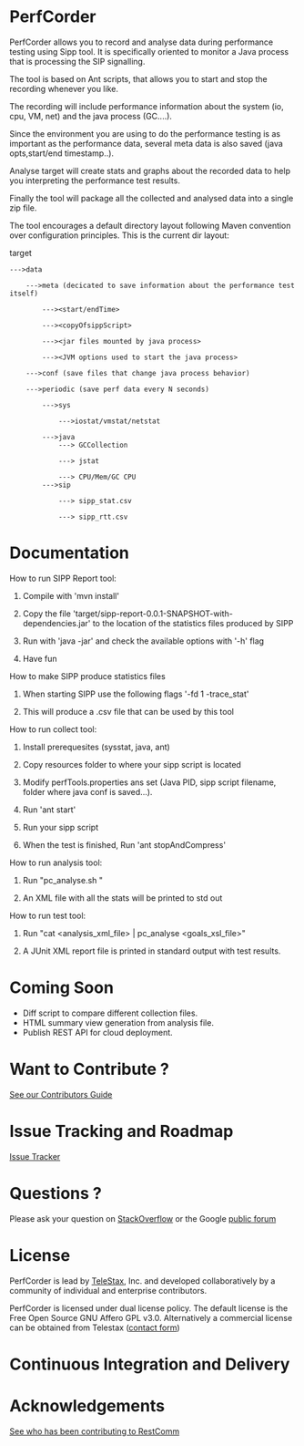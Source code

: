 PerfCorder
============

PerfCorder allows you to record and analyse data during performance testing using Sipp tool.
It is specifically oriented to monitor a Java process that is processing the SIP signalling.

The tool is based on Ant scripts, that allows you to start and stop the recording whenever you like.

The recording will include performance information about the system (io, cpu, VM, net) and the java process (GC....).

Since the environment you are using to do the performance testing is as important as the performance data, several meta data is also saved (java opts,start/end timestamp..).

Analyse target will create stats and graphs about the recorded data to help you interpreting the performance test results.

Finally the tool will package all the collected and analysed data into a single zip file.

The tool encourages a default directory layout following Maven convention over configuration principles. 
This is the current dir layout:

target

    --->data

        --->meta (decicated to save information about the performance test itself)

            ---><start/endTime>

            ---><copyOfsippScript>

            ---><jar files mounted by java process>

            ---><JVM options used to start the java process>

        --->conf (save files that change java process behavior)

        --->periodic (save perf data every N seconds)

            --->sys
                
                --->iostat/vmstat/netstat

            --->java
                ---> GCCollection

                ---> jstat

                ---> CPU/Mem/GC CPU
            --->sip

                ---> sipp_stat.csv

                ---> sipp_rtt.csv


Documentation
========
How to run SIPP Report tool:

1. Compile with 'mvn install'

2. Copy the file 'target/sipp-report-0.0.1-SNAPSHOT-with-dependencies.jar' to the location of the statistics files produced by SIPP

3. Run with 'java -jar' and check the available options with '-h' flag

4. Have fun

How to make SIPP produce statistics files

1. When starting SIPP use the following flags '-fd 1 -trace_stat'

2. This will produce a .csv file that can be used by this tool

How to run collect tool:

1. Install prerequesites (sysstat, java, ant)

2. Copy resources folder to where your sipp script is located

3. Modify perfTools.properties ans set (Java PID, sipp script filename, folder where java conf is saved...).

4. Run 'ant start'

5. Run your sipp script

6. When the test is finished, Run 'ant stopAndCompress'

How to run analysis tool:

1. Run "pc_analyse.sh <zipfile> <linesToStripFromCSVs>"

2. An XML file with all the stats will be printed to std out

How to run test tool:

1. Run "cat <analysis_xml_file> | pc_analyse <goals_xsl_file>"

2. A JUnit XML report file is printed in standard output with test results.


Coming Soon
========
- Diff script to compare different collection files.
- HTML summary view generation from analysis file.
- Publish REST API for cloud deployment.

Want to Contribute ? 
========
[See our Contributors Guide](https://github.com/Mobicents/sip-servlets/wiki/Contribute-to-Mobicents-SIP-Servlets)

Issue Tracking and Roadmap
========
[Issue Tracker](https://github.com/Mobicents/PerfCorder/issues)

Questions ?
========
Please ask your question on [StackOverflow](http://stackoverflow.com/search?q=mobicents) or the Google [public forum](http://groups.google.com/group/mobicents-public)

License
========

PerfCorder is lead by [TeleStax](http://www.telestax.com/), Inc. and developed collaboratively by a community of individual and enterprise contributors.

PerfCorder is licensed under dual license policy. The default license is the Free Open Source GNU Affero GPL v3.0. Alternatively a commercial license can be obtained from Telestax ([contact form](http://www.telestax.com/contactus/#InquiryForm))

Continuous Integration and Delivery
========

Acknowledgements
========
[See who has been contributing to RestComm](http://www.telestax.com/opensource/acknowledgments/)
